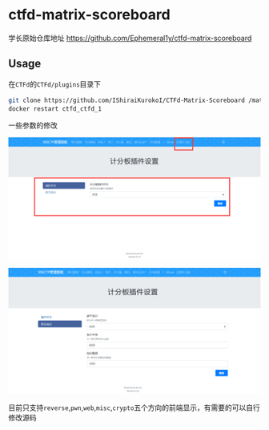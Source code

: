 # ctfd-matrix-scoreboard

学长原始仓库地址 https://github.com/Ephemeral1y/ctfd-matrix-scoreboard

## Usage

在`CTFd`的`CTFd/plugins`目录下

```bash
git clone https://github.com/IShiraiKurokoI/CTFd-Matrix-Scoreboard /matrix
docker restart ctfd_ctfd_1
```

一些参数的修改

![image-20230705162332065](image-20230705162332065.png)

![image-20230705162434642](image-20230705162434642.png)

目前只支持`reverse`,`pwn`,`web`,`misc`,`crypto`五个方向的前端显示，有需要的可以自行修改源码
